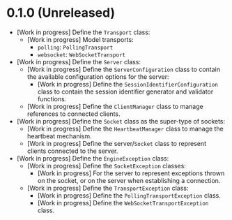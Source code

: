 # 0.1.0 (Unreleased)

- [Work in progress] Define the `Transport` class:
  - [Work in progress] Model transports:
    - `polling`: `PollingTransport`
    - `websocket`: `WebSocketTransport`
- [Work in progress] Define the `Server` class:
  - [Work in progress] Define the `ServerConfiguration` class to contain the
    available configuration options for the server:
    - [Work in progress] Define the `SessionIdentifierConfiguration` class to
      contain the session identifier generator and validator functions.
  - [Work in progress] Define the `ClientManager` class to manage references to
    connected clients.
- [Work in progress] Define the `Socket` class as the super-type of sockets:
  - [Work in progress] Define the `HeartbeatManager` class to manage the
    heartbeat mechanism.
  - [Work in progress] Define the server/`Socket` class to represent clients
    connected to the server.
- [Work in progress] Define the `EngineException` class:
  - [Work in progress] Define the `SocketException` classes:
    - [Work in progress] For the server to represent exceptions thrown on the
      socket, or on the server when establishing a connection.
  - [Work in progress] Define the `TransportException` class:
    - [Work in progress] Define the `PollingTransportException` class.
    - [Work in progress] Define the `WebSocketTransportException` class.
